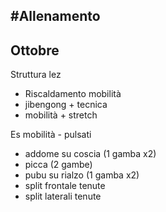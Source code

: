 #Allenamento
-
## Ottobre

Struttura lez
- Riscaldamento mobilità
- jibengong + tecnica
- mobilità + stretch

Es mobilità - pulsati
- addome su coscia (1 gamba x2)
- picca (2 gambe)
- pubu su rialzo (1 gamba x2) 
- split frontale tenute
- split laterali tenute
